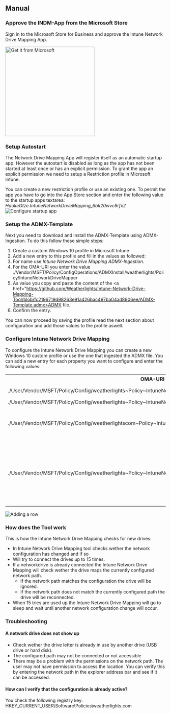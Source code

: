 ## Manual

### Approve the INDM-App from the Microsoft Store
Sign in to the Microsoft Store for Business and approve the Intune Network Drive Mapping App.

<a href="https://businessstore.microsoft.com/store/details/networkdrivemapping/9NWVZR414XS6"><img src="https://developer.microsoft.com/store/badges/images/English_get-it-from-MS.png" alt="Get it from Microsoft" width="280"/></a>

### Setup Autostart
The Network Drive Mapping App will register itself as an automatic startup app. However the autostart is disabled as long as the app has not been started at least once or has an explicit permission. To grant the app an explicit permission we need to setup a Restriction profile in Microsoft Intune.

You can create a new restriction profile or use an existing one. To permit the app you have to go into the App Store section and enter the following value to the startup apps textarea: <em>HaukeGtze.IntuneNetworkDriveMapping_6bk20wvc8rfx2</em>
<img src="https://github.com/Weatherlights/Intune-Network-Drive-Mapping-Tool/blob/7279c1542c8f514511c25afbfe58b4bd7061d54c/Documentation/img/configurestartup.png" alt="Configure startup app"/>

### Setup the ADMX-Template
Next you need to download and install the ADMX-Template using ADMX-Ingestion. To do this follow these simple steps:
1. Create a custom Windows 10 profile in Microsoft Intune
2. Add a new entry to this profile and fill in the values as followed:
3. For name use <em>Intune Network Drive Mapping ADMX-Ingestion</em>.
4. For the OMA-URI you enter the value ./Vendor/MSFT/Policy/ConfigOperations/ADMXInstall/weatherlights/Policy/IntuneNetworkDriveMapper
5. As value you copy and paste the content of the <a href="https://github.com/Weatherlights/Intune-Network-Drive-Mapping-Tool/blob/fc2196719d98263e91a426bac497ba04ad8906ee/ADMX-Template.admx>ADMX file</a>.
6. Confirm the entry.

You can now proceed by saving the profile read the next section about configuration and add those values to the profile aswell.

### Configure Intune Network Drive Mapping
To configure the Intune Network Drive Mapping you can create a new Windows 10 custom profile or use the one that ingested the ADMX file. You can add a new entry for each property you want to configure and enter the following values:
<table><tr><th>OMA-URI</th><th>Description</th><th>Default</th><th>Sample</th></tr>
  <tr><td>./User/Vendor/MSFT/Policy/Config/weatherlights~Policy~IntuneNetworkShareMapper~Configuration/Enabled</td><td>Activates the Intune Network Drive Mapping.</td><td>Disabled</td><td>&lt;enabled/&gt; or &lt;disabled/&gt;</td></tr>
   <tr><td>./User/Vendor/MSFT/Policy/Config/weatherlights~Policy~IntuneNetworkShareMapper~Configuration/RefreshInterval</td><td>Sets the refresh interval.</td><td>9000</td><td>&lt;enabled/&gt; or &lt;data id="RefreshInterval" value="9000"/&gt;</td></tr>
   <tr><td>./User/Vendor/MSFT/Policy/Config/weatherlightscom~Policy~IntuneNetworkShareMapper~Configuration/MapPersistent</td><td>Specifies if the network drive should be mapped persistence. Setting this value can increase reliability but is otherwise not needed.</td><td>Disabled</td><td>&lt;enabled/&gt; or &lt;disabled/&gt;</td></tr>
   <tr><td>./User/Vendor/MSFT/Policy/Config/weatherlights~Policy~IntuneNetworkShareMapper~Policy/NetworkDriveMappings</td><td>With this entry you define what network shares you would like to map. You need to specify this as followed: &lt;NUMMER DES EINTRAG&gt;&amp;#xF000;&lt;LAUFWERKBUCHSTABE&gt;;&lt;NETZWERKPFAD&gt;&amp;#xF000; With &amp;#xF000; a new line can be added.</td><td></td><td>&lt;enabled/&gt;&lt;data id="NetworkDriveMappingsList" value="1&amp;#xF000;P; \\server1.domain.local\share2&amp;#xF000;2&amp;#xF000;F;\\server1.domain.local\share1"/&gt;</td></tr></table>
   <img src="https://github.com/Weatherlights/Intune-Network-Drive-Mapping-Tool/blob/27749ebfe8da8cdb6807b0b1c04d4aa1b9abfe4f/Documentation/img/editrow.png" alt="Adding a row"/>

### How does the Tool work
This is how the Intune Network Drive Mapping checks for new drives:
* In Intune Network Drive Mapping tool checks wether the network configuration has changed and if so
* Will try to connect the drives up to 15 times.
* If a networkdrive is already connected the Intune Network Drive Mapping will check wether the drive maps the currently configured network path.
   * If the network path matches the configuration the drive will be ignored.
   * If the network path does not match the currently configured path the drive will be reconnected.
* When 15 tries are used up the Intune Network Drive Mapping will go to sleep and wait until another network configuration change will occur.

### Troubleshooting
#### A network drive does not show up
* Check wether the drive letter is already in use by another drive (USB drive or hard disk).
* The configured path may not be connected or not accessible
* There may be a problem with the permissions on the network path. The user may not have permission to access the location. You can verify this by entering the network path in the explorer address bar and see if it can be accessed.

#### How can I verify that the configuration is already active?
You check the following registry key: HKEY_CURRENT_USER\Software\Policies\weatherlights.com
